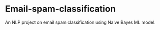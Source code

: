 # Email-spam-classification
An NLP project on email spam classification using Naive Bayes ML model.
